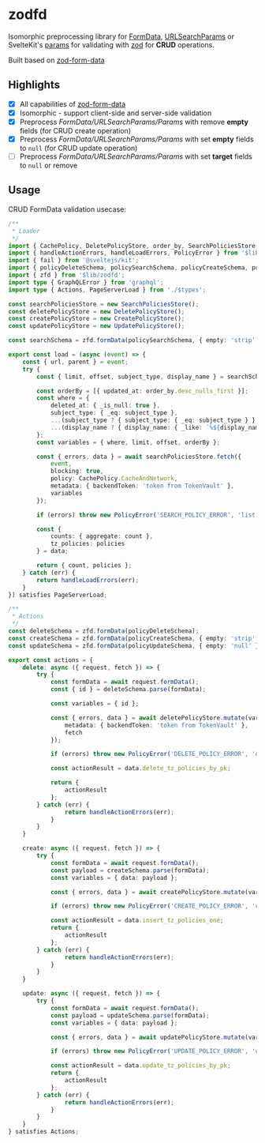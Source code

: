 # zodfd

Isomorphic preprocessing library for [FormData](https://developer.mozilla.org/en-US/docs/Web/API/FormData), [URLSearchParams](https://developer.mozilla.org/en-US/docs/Web/API/URLSearchParams) or SvelteKit's [params](https://kit.svelte.dev/docs/load#page-data) for validating with [zod](https://github.com/colinhacks/zod) for **CRUD** operations.

Built based on [zod-form-data](https://github.com/airjp73/remix-validated-form/tree/main/packages/zod-form-data#readme)

## Highlights

- [x] All capabilities of [zod-form-data](https://github.com/airjp73/remix-validated-form/tree/main/packages/zod-form-data#readme)
- [x] Isomorphic - support client-side and server-side validation
- [x] Preprocess _FormData/URLSearchParams/Params_ with remove **empty** fields (for CRUD create operation)
- [x] Preprocess _FormData/URLSearchParams/Params_ with set **empty** fields to `null` (for CRUD update operation)
- [ ] Preprocess _FormData/URLSearchParams/Params_ with set **target** fields to `null` or remove

## Usage

CRUD FormData validation usecase:

```ts
/**
 * Loader
 */
import { CachePolicy, DeletePolicyStore, order_by, SearchPoliciesStore, CreatePolicyStore, UpdatePolicyStore } from '$houdini';
import { handleActionErrors, handleLoadErrors, PolicyError } from '$lib/errors';
import { fail } from '@sveltejs/kit';
import { policyDeleteSchema, policySearchSchema, policyCreateSchema, policyUpdateSchema } from '$lib/models/schema';
import { zfd } from '$lib/zodfd';
import type { GraphQLError } from 'graphql';
import type { Actions, PageServerLoad } from './$types';

const searchPoliciesStore = new SearchPoliciesStore();
const deletePolicyStore = new DeletePolicyStore();
const createPolicyStore = new CreatePolicyStore();
const updatePolicyStore = new UpdatePolicyStore();

const searchSchema = zfd.formData(policySearchSchema, { empty: 'strip' });

export const load = (async (event) => {
	const { url, parent } = event;
	try {
		const { limit, offset, subject_type, display_name } = searchSchema.parse(url.searchParams);

		const orderBy = [{ updated_at: order_by.desc_nulls_first }];
		const where = {
			deleted_at: { _is_null: true },
			subject_type: { _eq: subject_type },
			...(subject_type ? { subject_type: { _eq: subject_type } } : {}),
			...(display_name ? { display_name: { _like: `%${display_name}%` } } : {})
		};
		const variables = { where, limit, offset, orderBy };

		const { errors, data } = await searchPoliciesStore.fetch({
			event,
			blocking: true,
			policy: CachePolicy.CacheAndNetwork,
			metadata: { backendToken: 'token from TokenVault' },
			variables
		});

		if (errors) throw new PolicyError('SEARCH_POLICY_ERROR', 'list policies api error', errors[0] as GraphQLError);

		const {
			counts: { aggregate: count },
			tz_policies: policies
		} = data;

		return { count, policies };
	} catch (err) {
		return handleLoadErrors(err);
	}
}) satisfies PageServerLoad;

/**
 * Actions
 */
const deleteSchema = zfd.formData(policyDeleteSchema);
const createSchema = zfd.formData(policyCreateSchema, { empty: 'strip' });
const updateSchema = zfd.formData(policyUpdateSchema, { empty: 'null' });

export const actions = {
	delete: async ({ request, fetch }) => {
		try {
			const formData = await request.formData();
			const { id } = deleteSchema.parse(formData);

			const variables = { id };

			const { errors, data } = await deletePolicyStore.mutate(variables, {
				metadata: { backendToken: 'token from TokenVault' },
				fetch
			});

			if (errors) throw new PolicyError('DELETE_POLICY_ERROR', 'delete policy api error', errors[0] as GraphQLError);

			const actionResult = data.delete_tz_policies_by_pk;

			return {
				actionResult
			};
		} catch (err) {
				return handleActionErrors(err);
			}
		}
	}

	create: async ({ request, fetch }) => {
		try {
			const formData = await request.formData();
			const payload = createSchema.parse(formData);
			const variables = { data: payload };

			const { errors, data } = await createPolicyStore.mutate(variables, {fetch});

			if (errors) throw new PolicyError('CREATE_POLICY_ERROR', 'create policy api error', errors[0] as GraphQLError);

			const actionResult = data.insert_tz_policies_one;
			return {
				actionResult
			};
		} catch (err) {
				return handleActionErrors(err);
			}
		}
	}

	update: async ({ request, fetch }) => {
		try {
			const formData = await request.formData();
			const payload = updateSchema.parse(formData);
			const variables = { data: payload };

			const { errors, data } = await updatePolicyStore.mutate(variables, {fetch});

			if (errors) throw new PolicyError('UPDATE_POLICY_ERROR', 'update policy api error', errors[0] as GraphQLError);

			const actionResult = data.update_tz_policies_by_pk;
			return {
				actionResult
			};
		} catch (err) {
				return handleActionErrors(err);
			}
		}
	}
} satisfies Actions;

```
